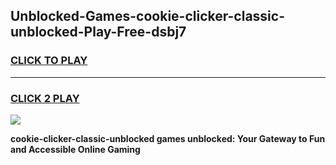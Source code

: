 
## Unblocked-Games-cookie-clicker-classic-unblocked-Play-Free-dsbj7
<h3>
<a href="https://premium76.site?title=cookie-clicker-classic-unblocked&ref=21A">CLICK TO PLAY</a></h3>
<hr>

<h3>
<a href="https://premium76.site?title=cookie-clicker-classic-unblocked&ref=21A">CLICK 2 PLAY</a>
  
</h3>

<a href="https://premium76.site?title=cookie-clicker-classic-unblocked&ref=21A"><img src="https://clearcache.store/games.png"></a>


**cookie-clicker-classic-unblocked games unblocked: Your Gateway to Fun and Accessible Online Gaming**
